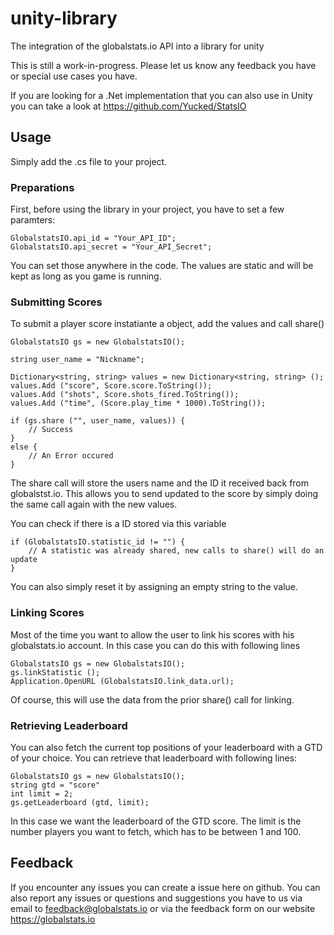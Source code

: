 # unity-library
The integration of the globalstats.io API into a library for unity

This is still a work-in-progress. Please let us know any feedback you have or special use cases you have.

If you are looking for a .Net implementation that you can also use in Unity you can take a look at https://github.com/Yucked/StatsIO

## Usage
Simply add the .cs file to your project.

### Preparations
First, before using the library in your project, you have to set a few paramters:
```
GlobalstatsIO.api_id = "Your_API_ID";
GlobalstatsIO.api_secret = "Your_API_Secret";
```
You can set those anywhere in the code. The values are static and will be kept as long as you game is running.

### Submitting Scores
To submit a player score instatiante a object, add the values and call share()
```
GlobalstatsIO gs = new GlobalstatsIO();

string user_name = "Nickname";

Dictionary<string, string> values = new Dictionary<string, string> ();
values.Add ("score", Score.score.ToString());
values.Add ("shots", Score.shots_fired.ToString());
values.Add ("time", (Score.play_time * 1000).ToString());

if (gs.share ("", user_name, values)) {
    // Success
}
else {
    // An Error occured
}
```
The share call will store the users name and the ID it received back from globalstst.io.
This allows you to send updated to the score by simply doing the same call again with the new values.

You can check if there is a ID stored via this variable
```
if (GlobalstatsIO.statistic_id != "") {
    // A statistic was already shared, new calls to share() will do an update
}
```
You can also simply reset it by assigning an empty string to the value.

### Linking Scores
Most of the time you want to allow the user to link his scores with his globalstats.io account.
In this case you can do this with following lines
```
GlobalstatsIO gs = new GlobalstatsIO();
gs.linkStatistic ();
Application.OpenURL (GlobalstatsIO.link_data.url);
```
Of course, this will use the data from the prior share() call for linking.

### Retrieving Leaderboard 
You can also fetch the current top positions of your leaderboard with a GTD of your choice. You can retrieve that leaderboard with following lines:

```
GlobalstatsIO gs = new GlobalstatsIO();
string gtd = "score"
int limit = 2;
gs.getLeaderboard (gtd, limit);
```

In this case we want the leaderboard of the GTD score. The limit is the number players you want to fetch, which has to be between 1 and 100. 

## Feedback
If you encounter any issues you can create a issue here on github. You can also report any issues or questions and suggestions you have to us via email to feedback@globalstats.io or via the feedback form on our website https://globalstats.io

